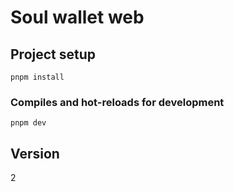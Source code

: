 # Soul wallet web

## Project setup
```
pnpm install
```

### Compiles and hot-reloads for development
```
pnpm dev
```

## Version
2